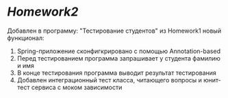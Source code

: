 # *Homework2*
Добавлен в программу: "Тестирование студентов" из Homework1 новый функционал:
1. Spring-приложение сконфигкрировано с помощью Annotation-based
2. Перед тестированием программа запрашивает у студента фамилию и имя
3. В конце тестирования программа выводит результат тестирования
4. Добавлен интеграционный тест класса, читающего вопросы и юнит-тест сервиса с моком зависимости